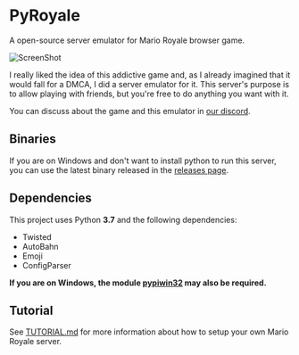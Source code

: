 # PyRoyale
A open-source server emulator for Mario Royale browser game.

![ScreenShot](https://i.imgur.com/4gpGSLs.png)

I really liked the idea of this addictive game and, as I already imagined that it would fall for a DMCA, I did a server emulator for it. This server's purpose is to allow playing with friends, but you're free to do anything you want with it.

You can discuss about the game and this emulator in [our discord](https://discord.gg/RqszZY6).

## Binaries
If you are on Windows and don't want to install python to run this server, you can use the latest binary released in the [releases page](https://github.com/Igoorx/PyRoyale/releases).

## Dependencies
This project uses Python <b>3.7</b> and the following dependencies:
- Twisted
- AutoBahn
- Emoji
- ConfigParser

<b>If you are on Windows, the module <u>pypiwin32</u> may also be required.</b> 

## Tutorial
See [TUTORIAL.md](https://github.com/Igoorx/PyRoyale/blob/master/TUTORIAL.md) for more information about how to setup your own Mario Royale server.